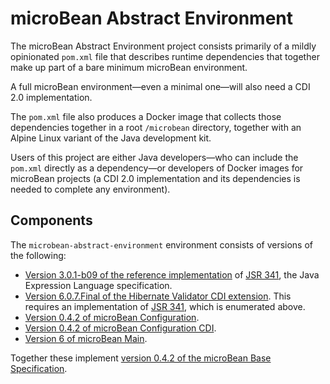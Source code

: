 # microBean Abstract Environment

The microBean Abstract Environment project consists primarily of a
mildly opinionated `pom.xml` file that describes runtime dependencies
that together make up part of a bare minimum microBean environment.

A full microBean environment&mdash;even a minimal one&mdash;will also
need a CDI 2.0 implementation.

The `pom.xml` file also produces a Docker image that collects those
dependencies together in a root `/microbean` directory, together with
an Alpine Linux variant of the Java development kit.

Users of this project are either Java developers&mdash;who can include
the `pom.xml` directly as a dependency&mdash;or developers of Docker
images for microBean projects (a CDI 2.0 implementation and its
dependencies is needed to complete any environment).

## Components

The `microbean-abstract-environment` environment consists of versions
of the following:

* [Version 3.0.1-b09 of the reference implementation][uel-ri] of [JSR
  341][jsr-341], the Java Expression Language specification.
* [Version 6.0.7.Final of the Hibernate Validator CDI
  extension][hibernate-validator-cdi].  This requires an
  implementation of [JSR 341][jsr-341], which is enumerated above.
* [Version 0.4.2 of microBean Configuration][microbean-configuration].
* [Version 0.4.2 of microBean Configuration
  CDI][microbean-configuration-cdi].
* [Version 6 of microBean Main][microbean-main].
  
Together these implement [version 0.4.2 of the microBean Base
Specification][microbean-base-specification].
  
[uel-ri]: https://javaee.github.io/uel-ri/
[jsr-341]: https://jcp.org/en/jsr/detail?id=341
[hibernate-validator-cdi]: https://docs.jboss.org/hibernate/validator/6.0/reference/en-US/html_single/#section-getting-started-cdi
[microbean-configuration]: https://microbean.github.io/microbean-configuration/
[microbean-configuration-cdi]: https://microbean.github.io/microbean-configuration-cdi/
[microbean-main]: https://ljnelson.github.io/microbean-main/
[microbean-base-specification]: https://microbean.github.io/microbean-base-specification/
